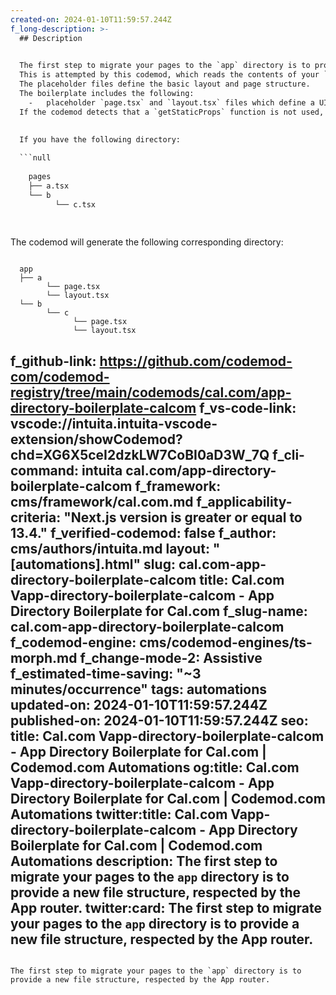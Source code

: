 ```yaml
---
created-on: 2024-01-10T11:59:57.244Z
f_long-description: >-
  ## Description
  

  The first step to migrate your pages to the `app` directory is to provide a new file structure, respected by the App router.
  This is attempted by this codemod, which reads the contents of your `pages` directory and creates the placeholder files.
  The placeholder files define the basic layout and page structure.
  The boilerplate includes the following:
    -   placeholder `page.tsx` and `layout.tsx` files which define a UI unique to a route.
  If the codemod detects that a `getStaticProps` function is not used, it will be removed. Otherwise, it will remove the `export` keyword from the function definition.
  

  If you have the following directory:
  
  ```null
  
    pages
    ├── a.tsx
    └── b
          └── c.tsx
  
  
  ```
  The codemod will generate the following corresponding directory:
  
  ```null
  
    app
    ├── a
          └── page.tsx
          └── layout.tsx
    └── b
          └── c
                └── page.tsx
                └── layout.tsx
  
  ```
f_github-link: https://github.com/codemod-com/codemod-registry/tree/main/codemods/cal.com/app-directory-boilerplate-calcom
f_vs-code-link: vscode://intuita.intuita-vscode-extension/showCodemod?chd=XG6X5ceI2dzkLW7CoBI0aD3W_7Q
f_cli-command: intuita cal.com/app-directory-boilerplate-calcom
f_framework: cms/framework/cal.com.md
f_applicability-criteria: "Next.js version is greater or equal to 13.4."
f_verified-codemod: false
f_author: cms/authors/intuita.md
layout: "[automations].html"
slug: cal.com-app-directory-boilerplate-calcom
title: Cal.com Vapp-directory-boilerplate-calcom - App Directory Boilerplate for Cal.com
f_slug-name: cal.com-app-directory-boilerplate-calcom
f_codemod-engine: cms/codemod-engines/ts-morph.md
f_change-mode-2: Assistive
f_estimated-time-saving: "~3 minutes/occurrence"
tags: automations
updated-on: 2024-01-10T11:59:57.244Z
published-on: 2024-01-10T11:59:57.244Z
seo:
  title: Cal.com Vapp-directory-boilerplate-calcom - App Directory Boilerplate for Cal.com | Codemod.com Automations
  og:title: Cal.com Vapp-directory-boilerplate-calcom - App Directory Boilerplate for Cal.com | Codemod.com Automations
  twitter:title: Cal.com Vapp-directory-boilerplate-calcom - App Directory Boilerplate for Cal.com | Codemod.com Automations
  description: The first step to migrate your pages to the `app` directory is to provide a new file structure, respected by the App router.
  twitter:card: The first step to migrate your pages to the `app` directory is to provide a new file structure, respected by the App router.
---
```

The first step to migrate your pages to the `app` directory is to provide a new file structure, respected by the App router.